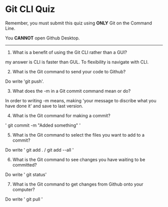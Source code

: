 # Git CLI Quiz

Remember, you must submit this quiz using __ONLY__ Git on the Command Line.

You __CANNOT__ open Github Desktop.

---

1. What is a benefit of using the Git CLI rather than a GUI?

<!-- Write your answer here -->
my answer is CLI is faster than GUL. 
To flexibility is navigate with CLI.

2. What is the Git command to send your code to Github?

<!-- Write your answer here -->
Do write 'git push'.

3. What does the -m in a Git commit command mean or do?

<!-- Write your answer here -->
In order to writing -m means, making 'your message to discribe what you have done it' and save to last version.

4. What is the Git command for making a commit?

<!-- Write your answer here -->
' git commit -m "Added something" '

5. What is the Git command to select the files you want to add to a commit?

<!-- Write your answer here -->
Do write ' git add . / git add --all ' 

6. What is the Git command to see changes you have waiting to be committed?

<!-- Write your answer here -->
Do write ' git status'

7. What is the Git command to get changes from Github onto your computer?

<!-- Write your answer here -->
Do write ' git pull '
